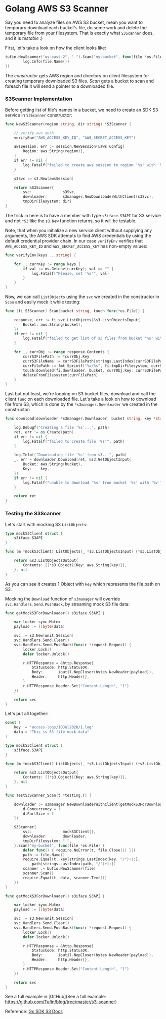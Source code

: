 # Golang AWS S3 Scanner

Say you need to analyze files on AWS S3 bucket, 
mean you want to temporary download each bucket's file, 
do some work and delete the temporary file from your filesystem.
That is exactly what `S3Scanner` does, and it is *testable* :)

First, let's take a look on how the client looks like:
```go
tufin.NewScanner("us-east-2", ".").Scan("my-bucket", func(file *os.File) {
		log.Info(file.Name())
})
```
The _constructor_ gets AWS region and directory on client filesystem for creating temporary downloaded S3 files. 
_Scan_ gets a bucket to scan and foreach file it will send a pointer to a downloaded file.

### S3Scanner Implementation
Before getting list of file's names in a bucket, we need to create an SDK S3 service in `S3Scanner` constructor:
```go
func NewS3Scanner(region string, dir string) *S3Scanner {

	// verify aws auth
	verifyEnv("AWS_ACCESS_KEY_ID", "AWS_SECRET_ACCESS_KEY")

	awsSession, err := session.NewSession(&aws.Config{
		Region: aws.String(region)},
	)
	if err != nil {
		log.Fatalf("failed to create aws session to region '%s' with '%v'", region, err)
	}

	s3Svc := s3.New(awsSession)

	return &S3Scanner{
		svc:              s3Svc,
		downloader:       s3manager.NewDownloaderWithClient(s3Svc),
		tmpDirFilesystem: dir}
}
```
The trick in here is to have a member with type `s3iface.S3API` for S3 service 
and not `*S3` like the `s3.New` function returns, so it will be testable.

Note, that when you initialize a new service client without supplying any arguments,
the AWS SDK attempts to find AWS credentials by using the default credential provider chain.
In our case `verifyEnv` verifies that `AWS_ACCESS_KEY_ID` and `AWS_SECRET_ACCESS_KEY` has non-empty values:
```go
func verifyEnv(keys ...string) {

	for _, currKey := range keys {
		if val := os.Getenv(currKey); val == "" {
			log.Fatalf("Please, set '%s'", val)
		}
	}
}
```

Now, we can call `ListObjects` using the `svc` we created in the constructor in `Scan` and easily mock it while testing:
```go
func (fi S3Scanner) Scan(bucket string, touch func(*os.File)) {

	response, err := fi.svc.ListObjects(&s3.ListObjectsInput{
		Bucket: aws.String(bucket),
	})
	if err != nil {
		log.Fatalf("failed to get list of s3 files from bucket '%s' with '%v'", bucket, err)
	}

	for _, currObj := range response.Contents {
		currS3FilePath := *currObj.Key
		currS3FileName := currS3FilePath[strings.LastIndex(currS3FilePath, "/")+1:]
		currFilePath := fmt.Sprintf("%s/%s", fi.tmpDirFilesystem, currS3FileName)
		touch(download(fi.downloader, bucket, currObj.Key, currS3FilePath, currFilePath))
		deleteFromFilesystem(currFilePath)
	}
}
```
Last but not least, we're looping on S3 bucket files, download and call the client `func` on each downloaded file.
Let's take a look on how to download file from S3, which is done by the `*s3manager.Downloader` we created in the constructor:
```go
func download(downloader *s3manager.Downloader, bucket string, key *string, s3FilePath string, path string) *os.File {

	log.Debugf("Creating a file '%s'...", path)
	ret, err := os.Create(path)
	if err != nil {
		log.Fatalf("failed to create file '%s'", path)
	}

	log.Infof("Downloading file '%s' from s3...", path)
	_, err = downloader.Download(ret, &s3.GetObjectInput{
		Bucket: aws.String(bucket),
		Key:    key,
	})
	if err != nil {
		log.Fatalf("unable to download '%s' from bucket '%s' with '%v'", s3FilePath, bucket, err)
	}

	return ret
}
```

### Testing the S3Scanner
Let's start with mocking S3 `ListObjects`:
```go
type mockS3Client struct {
	s3iface.S3API
}

func (m *mockS3Client) ListObjects(_ *s3.ListObjectsInput) (*s3.ListObjectsOutput, error) {

	return &s3.ListObjectsOutput{
		Contents: []*s3.Object{{Key: aws.String(key)}},
	}, nil
}
```
As you can see it creates 1 Object with `key` which represents the file path on S3.

Mocking the `Download` function of `s3manager` will override `svc.Handlers.Send.PushBack`,
by streaming mock S3 file data:
```go
func getMockS3ForDownloader() s3iface.S3API {

	var locker sync.Mutex
	payload := []byte(data)

	svc := s3.New(unit.Session)
	svc.Handlers.Send.Clear()
	svc.Handlers.Send.PushBack(func(r *request.Request) {
		locker.Lock()
		defer locker.Unlock()

		r.HTTPResponse = &http.Response{
			StatusCode: http.StatusOK,
			Body:       ioutil.NopCloser(bytes.NewReader(payload)),
			Header:     http.Header{},
		}
		r.HTTPResponse.Header.Set("Content-Length", "1")
	})

	return svc
}
```
Let's put all together:
```go
const (
	key  = "access-logs/10Jul2020/1.log"
	data = "This is S3 file mock data"
)

type mockS3Client struct {
	s3iface.S3API
}

func (m *mockS3Client) ListObjects(_ *s3.ListObjectsInput) (*s3.ListObjectsOutput, error) {

	return &s3.ListObjectsOutput{
		Contents: []*s3.Object{{Key: aws.String(key)}},
	}, nil
}

func TestS3Scanner_Scan(t *testing.T) {

	downloader := s3manager.NewDownloaderWithClient(getMockS3ForDownloader(), func(d *s3manager.Downloader) {
		d.Concurrency = 1
		d.PartSize = 1
	})

	S3Scanner{
		svc:              mockS3Client{},
		downloader:       downloader,
		tmpDirFilesystem: ".",
	}.Scan("my-bucket", func(file *os.File) {
		defer func() { require.NoError(t, file.Close()) }()
		path := file.Name()
		require.Equal(t, key[strings.LastIndex(key, "/")+1:],
			path[strings.LastIndex(path, "/")+1:])
		scanner := bufio.NewScanner(file)
		scanner.Scan()
		require.Equal(t, data, scanner.Text())
	})
}

func getMockS3ForDownloader() s3iface.S3API {

	var locker sync.Mutex
	payload := []byte(data)

	svc := s3.New(unit.Session)
	svc.Handlers.Send.Clear()
	svc.Handlers.Send.PushBack(func(r *request.Request) {
		locker.Lock()
		defer locker.Unlock()

		r.HTTPResponse = &http.Response{
			StatusCode: http.StatusOK,
			Body:       ioutil.NopCloser(bytes.NewReader(payload)),
			Header:     http.Header{},
		}
		r.HTTPResponse.Header.Set("Content-Length", "1")
	})

	return svc
}
```

See a full example in [GitHub](See a full example: https://github.com/Tufin/blog/tree/master/s3-scanner)

Reference: [Go SDK S3 Docs](https://docs.aws.amazon.com/sdk-for-go/api/service/s3/)
